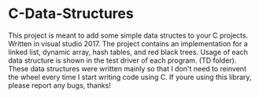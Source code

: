 # C-Data-Structures

This project is meant to add some simple data structes to your C projects. Written in visual studio 2017.
The project contains an implementation for a linked list, dynamic array, hash tables, and red black trees.
Usage of each data structure is shown in the test driver of each program. (TD folder).
These data structures were written mainly so that I don't need to reinvent the wheel every time I start writing code using C.
If youre using this library, please report any bugs, thanks!
